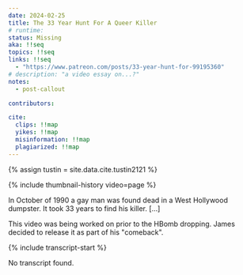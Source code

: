 ```yaml
---
date: 2024-02-25
title: The 33 Year Hunt For A Queer Killer
# runtime: 
status: Missing
aka: !!seq
topics: !!seq
links: !!seq
  - "https://www.patreon.com/posts/33-year-hunt-for-99195360"
# description: "a video essay on...?"
notes:
  - post-callout

contributors:

cite:
  clips: !!map
  yikes: !!map
  misinformation: !!map
  plagiarized: !!map
---
```

{% assign tustin = site.data.cite.tustin2121 %}

<compare>
{% include thumbnail-history video=page %}
<credits class="desc">

In October of 1990 a gay man was found dead in a West Hollywood dumpster. It took 33 years to find his killer. 
[...]

</credits>
<comment {% include commenter for=tustin %}>

This video was being worked on prior to the HBomb dropping. James decided to release it as part of his "comeback".

</comment>
</compare>

{% include transcript-start %}

No transcript found.
